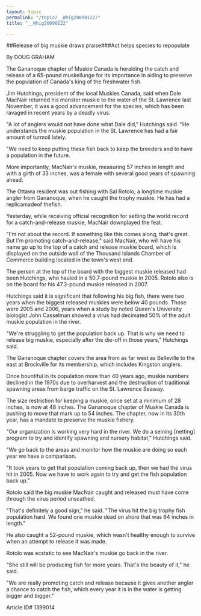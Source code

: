```yaml
---
layout: topic
permalink: "/topic/__Whig20090122/"
title: "__Whig20090122"

---
```


##Release of big muskie draws praise###Act helps species to repopulate

By DOUG GRAHAM

<div class="column2">

The Gananoque chapter of Muskie Canada is heralding the catch and release of a 65-pound muskellunge for its importance in aiding to preserve the population of Canada's king of the freshwater fish.

Jim Hutchings, president of the local Muskies Canada, said when Dale MacNair returned his monster muskie to the water of the St. Lawrence last November, it was a good advancement for the species, which has been ravaged in recent years by a deadly virus.

"A lot of anglers would not have done what Dale did," Hutchings said. "He understands the muskie population in the St. Lawrence has had a fair amount of turmoil lately.

"We need to keep putting these fish back to keep the breeders and to have a population in the future.

More importantly, MacNair's muskie, measuring 57 inches in length and with a girth of 33 inches, was a female with several good years of spawning ahead.

The Ottawa resident was out fishing with Sal Rotolo, a longtime muskie angler from Gananoque, when he caught the trophy muskie. He has had a replicamadeof thefish.

Yesterday, while receiving official recognition for setting the world record for a catch-and-release muskie, MacNair downplayed the feat.

"I'm not about the record. If something like this comes along, that's great. But I'm promoting catch-and-release," said MacNair, who will have his name go up to the top of a catch and release muskie board, which is displayed on the outside wall of the Thousand Islands Chamber of Commerce building located in the town's west end.

The person at the top of the board with the biggest muskie released had been Hutchings, who hauled in a 50.7-pound muskie in 2005. Rotolo also is on the board for his 47.3-pound muskie released in 2007.

Hutchings said it is significant that following his big fish, there were two years when the biggest released muskies were below 40 pounds. Those were 2005 and 2006, years when a study by noted Queen's University biologist John Casselman showed a virus had decimated 50% of the adult muskie population in the river.

"We're struggling to get the population back up. That is why we need to release big muskie, especially after the die-off in those years," Hutchings said.

The Gananoque chapter covers the area from as far west as Belleville to the east at Brockville for its membership, which includes Kingston anglers.

Once bountiful in its population more than 40 years ago, muskie numbers declined in the 1970s due to overharvest and the destruction of traditional spawning areas from barge traffic on the St. Lawrence Seaway.

The size restriction for keeping a muskie, once set at a minimum of 28 inches, is now at 48 inches. The Gananoque chapter of Muskie Canada is pushing to move that mark up to 54 inches. The chapter, now in its 30th year, has a mandate to preserve the muskie fishery.

"Our organization is working very hard in the river. We do a seining [netting] program to try and identify spawning and nursery habitat," Hutchings said.

"We go back to the areas and monitor how the muskie are doing so each year we have a comparison.

"It took years to get that population coming back up, then we had the virus hit in 2005. Now we have to work again to try and get the fish population back up."

Rotolo said the big muskie MacNair caught and released must have come through the virus period unscathed.

"That's definitely a good sign," he said. "The virus hit the big trophy fish population hard. We found one muskie dead on shore that was 64 inches in length."

He also caught a 52-pound muskie, which wasn't healthy enough to survive when an attempt to release it was made.

Rotolo was ecstatic to see MacNair's muskie go back in the river.

"She still will be producing fish for more years. That's the beauty of it," he said.

"We are really promoting catch and release because it gives another angler a chance to catch the fish, which every year it is in the water is getting bigger and bigger."

</div>

Article ID# 1399014

